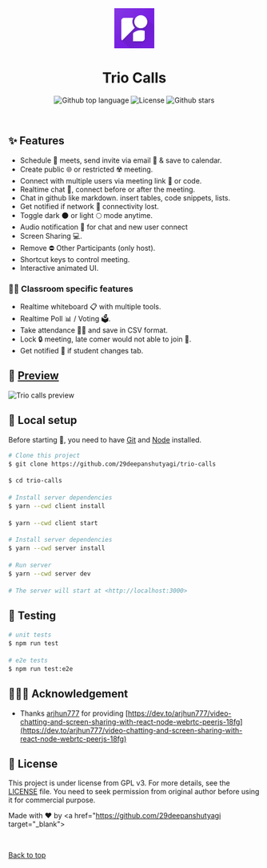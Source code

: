 <div align="center" id="top"> 
  <img src="./client/public/favicon.png" alt="Trio Calls" width=80 />
</div>

<h1 align="center">Trio Calls</h1>

<p align="center">
  <img alt="Github top language" src="https://img.shields.io/github/languages/top/29deepanshutyagi/trio-calls?style=flat-square">
  <img alt="License" src="https://img.shields.io/github/license/29deepanshutyagi/trio-calls?style=flat-square">
  <img alt="Github stars" src="https://img.shields.io/github/stars/29deepanshutyagi/trio-calls?style=flat-square" />
</p>

<br>

## :sparkles: Features

- Schedule 📅 meets, send invite via email 📩 & save to calendar.
- Create public 🌐 or restricted ☢️ meeting.
- Connect with multiple users via meeting link 🔗 or code.
- Realtime chat 💬, connect before or after the meeting.
- Chat in github like markdown. insert tables, code snippets, lists.
- Get notified if network 📶 connectivity lost.
- Toggle dark 🌑 or light 🌕 mode anytime.
- Audio notification 🔔 for chat and new user connect
- Screen Sharing 💻.
- Remove ⛔ Other Participants (only host).
- Shortcut keys to control meeting.
- Interactive animated UI.

### 🧑‍🎓 Classroom specific features

- Realtime whiteboard 📋 with multiple tools.
- Realtime Poll 📊 / Voting 🗳️.
- Take attendance 🙋‍♂️ and save in CSV format.
- Lock 🔒 meeting, late comer would not able to join 🚫.
- Get notified 👀 if student changes tab.

## :eyes: [Preview](https://trio-calls.vercel.app)

![Trio calls preview](https://user-images.githubusercontent.com/55053424/152016159-3d577bca-3170-4283-b3b3-3d49b4e9a424.gif)

## :tada: Local setup

Before starting :checkered_flag:, you need to have [Git](https://git-scm.com) and [Node](https://nodejs.org/en/) installed.

```bash
# Clone this project
$ git clone https://github.com/29deepanshutyagi/trio-calls

$ cd trio-calls

# Install server dependencies
$ yarn --cwd client install

$ yarn --cwd client start

# Install server dependencies
$ yarn --cwd server install

# Run server
$ yarn --cwd server dev

# The server will start at <http://localhost:3000>
```

## 🔧 Testing

```bash
# unit tests
$ npm run test

# e2e tests
$ npm run test:e2e

```

## 🙇🏻‍♂️ Acknowledgement

- Thanks [arjhun777](https://dev.to/arjhun777) for providing [https://dev.to/arjhun777/video-chatting-and-screen-sharing-with-react-node-webrtc-peerjs-18fg](https://dev.to/arjhun777/video-chatting-and-screen-sharing-with-react-node-webrtc-peerjs-18fg)

## :memo: License

This project is under license from GPL v3. For more details, see the [LICENSE](LICENSE) file. You need to seek permission from original author before using it for commercial purpose.

Made with :heart: by <a href="https://github.com/29deepanshutyagi target="_blank"></a>

&#xa0;


<a href="#top">Back to top</a>

